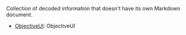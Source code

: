 Collection of decoded information that doesn't have its own Markdown document.

- [ObjectiveUI](Markdown/decoded_ObjectiveUI.md): ObjectiveUI
